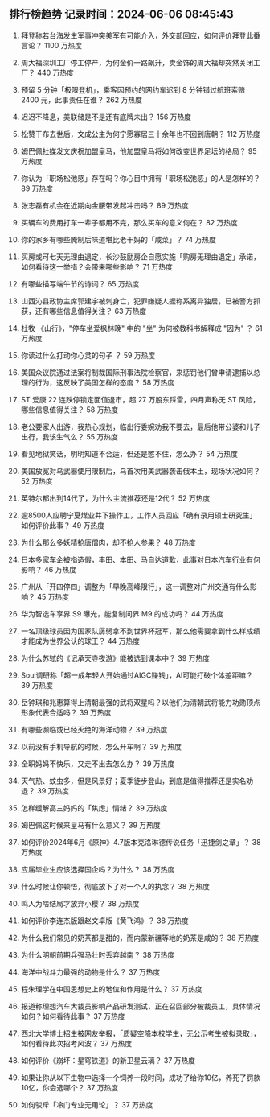 
## 排行榜趋势 记录时间：2024-06-06 08:45:43
  
  1. 拜登称若台海发生军事冲突美军有可能介入，外交部回应，如何评价拜登此番言论？ 1100 万热度
    
  2. 周大福深圳工厂停工停产，为何金价一路飙升，卖金饰的周大福却突然关闭工厂？ 440 万热度
    
  3. 预留 5 分钟「极限登机」，乘客因预约的网约车迟到 8 分钟错过航班索赔 2400 元，此事责任在谁？ 262 万热度
    
  4. 迟迟不降息，美联储是不是还有底牌未出？ 156 万热度
    
  5. 松赞干布去世后，文成公主为何宁愿寡居三十余年也不回到唐朝？ 112 万热度
    
  6. 姆巴佩社媒发文庆祝加盟皇马，他加盟皇马将如何改变世界足坛的格局？ 95 万热度
    
  7. 你认为「职场松弛感」存在吗？你心目中拥有「职场松弛感」的人是怎样的？ 89 万热度
    
  8. 张志磊有机会在近期向金腰带发起冲击吗？ 89 万热度
    
  9. 买辆车的费用打车一辈子都用不完，那么买车的意义何在？ 82 万热度
    
  10. 你的家乡有哪些腌制后味道堪比老干妈的「咸菜」？ 74 万热度
    
  11. 买房或可七天无理由退定，长沙鼓励房企自愿实施「购房无理由退定」承诺，如何看待这一举措？会带来哪些影响？ 71 万热度
    
  12. 有哪些描写端午节的诗词？ 65 万热度
    
  13. 山西沁县政协主席郭建宇被刺身亡，犯罪嫌疑人据称系离异独居，已被警方抓获，还有哪些信息值得关注？ 63 万热度
    
  14. 杜牧 《山行》，"停车坐爱枫林晚" 中的 "坐" 为何被教科书解释成 "因为" ？ 61 万热度
    
  15. 你读过什么打动你心灵的句子 ？ 59 万热度
    
  16. 美国众议院通过法案将制裁国际刑事法院检察官，来惩罚他们曾申请逮捕以总理的行为，这反映了美国怎样的态度？ 58 万热度
    
  17. ST 爱康 22 连跌停锁定面值退市，超 27 万股东踩雷，四月声称无 ST 风险，哪些信息值得关注？ 58 万热度
    
  18. 老公要家人出游，我热心规划，临出行委婉劝我不要去，最后他带公婆和儿子出行，我该生气么？ 55 万热度
    
  19. 看见地狱笑话，明明知道不合适，但还是憋不住，怎么办？ 54 万热度
    
  20. 美国放宽对乌武器使用限制后，乌首次用美武器袭击俄本土，现场状况如何？ 52 万热度
    
  21. 英特尔都出到14代了，为什么主流推荐还是12代？ 52 万热度
    
  22. 逾8500人应聘宁夏煤业井下操作工，工作人员回应「确有录用硕士研究生」如何评价此事？ 49 万热度
    
  23. 为什么那么多妖精抢唐僧肉，却不抢人参果？ 48 万热度
    
  24. 日本多家车企被指造假，丰田、本田、马自达道歉，此事对日本汽车行业有何影响？ 46 万热度
    
  25. 广州从「开四停四」调整为「早晚高峰限行」，这一调整对广州交通有什么影响？ 45 万热度
    
  26. 华为智选车享界 S9 曝光，能复制问界 M9 的成功吗？ 44 万热度
    
  27. 一名顶级球员因为国家队孱弱拿不到世界杯冠军，那么他需要拿到什么样成绩才能成为世界公认的球王？ 44 万热度
    
  28. 为什么苏轼的《记承天寺夜游》能被选到课本中？ 39 万热度
    
  29. Soul调研称「超一成年轻人开始通过AIGC赚钱」，AI可能打破个体差距嘛？ 39 万热度
    
  30. 岳钟琪和兆惠算得上清朝最强的武将双星吗？以他们为清朝武将能力功勋顶点形象代表合适吗？ 39 万热度
    
  31. 有哪些濒临或已经灭绝的海洋动物？ 39 万热度
    
  32. 以前没有手机导航的时候，怎么开车啊？ 39 万热度
    
  33. 全职妈妈不快乐，又走不出去怎么办？ 39 万热度
    
  34. 天气热、蚊虫多，但是风景好；夏季徒步登山，到底是值得推荐还是实名劝退？ 39 万热度
    
  35. 怎样缓解高三妈妈的「焦虑」情绪？ 39 万热度
    
  36. 姆巴佩这时候来皇马有什么意义？ 39 万热度
    
  37. 如何评价2024年6月《原神》4.7版本克洛琳德传说任务「迅捷剑之章」？ 38 万热度
    
  38. 应届毕业生应该选择国企吗？为什么？ 38 万热度
    
  39. 什么时候让你顿悟，彻底放下了对一个人的执念？ 38 万热度
    
  40. 鸣人为啥结局才放弃小樱？ 38 万热度
    
  41. 如何评价李连杰版跟赵文卓版《黄飞鸿》？ 38 万热度
    
  42. 为什么我们常见的奶茶都是甜的，而内蒙新疆等地的奶茶是咸的？ 38 万热度
    
  43. 为什么明朝前期兵强马壮时丢弃越南？ 38 万热度
    
  44. 海洋中战斗力最强的动物是什么？ 37 万热度
    
  45. 程朱理学在中国思想史上的地位和作用是什么？ 37 万热度
    
  46. 报道称理想汽车大裁员影响产品研发测试，正在召回部分被裁员工，具体情况如何？如何看待此事？ 37 万热度
    
  47. 西北大学博士招生被网友举报，「质疑空降本校学生，无公示考生被拟录取」，如何看待此次招考风波？ 37 万热度
    
  48. 如何评价《崩坏：星穹铁道》的新卫星云璃？ 37 万热度
    
  49. 如果让你从以下生物中选择一个饲养一段时间，成功了给你10亿，养死了罚款10亿，你会选哪个？ 37 万热度
    
  50. 如何驳斥「冷门专业无用论」？ 37 万热度
    